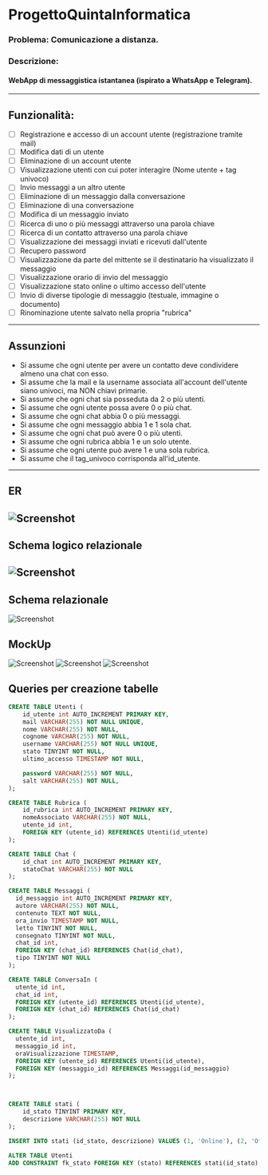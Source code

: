 # ProgettoQuintaInformatica

### Problema: Comunicazione a distanza.
### Descrizione:
#### WebApp di messaggistica istantanea (ispirato a WhatsApp e Telegram).
---
## Funzionalità:
- [ ] Registrazione e accesso di un account utente (registrazione tramite mail)
- [ ] Modifica dati di un utente
- [ ] Eliminazione di un account utente
- [ ] Visualizzazione utenti con cui poter interagire (Nome utente + tag univoco)
- [ ] Invio messaggi a un altro utente
- [ ] Eliminazione di un messaggio dalla conversazione
- [ ] Eliminazione di una conversazione
- [ ] Modifica di un messaggio inviato
- [ ] Ricerca di uno o più messaggi attraverso una parola chiave
- [ ] Ricerca di un contatto attraverso una parola chiave
- [ ] Visualizzazione dei messaggi inviati e ricevuti dall'utente
- [ ] Recupero password
- [ ] Visualizzazione da parte del mittente se il destinatario ha visualizzato il messaggio
- [ ] Visualizzazione orario di invio del messaggio
- [ ] Visualizzazione stato online o ultimo accesso dell'utente
- [ ] Invio di diverse tipologie di messaggio (testuale, immagine o documento)
- [ ] Rinominazione utente salvato nella propria "rubrica"
---
## Assunzioni
- Si assume che ogni utente per avere un contatto deve condividere almeno una chat con esso.
- Si assume che la mail e la username associata all'account dell'utente siano univoci, ma NON chiavi primarie.
- Si assume che ogni chat sia posseduta da 2 o più utenti.
- Si assume che ogni utente possa avere 0 o più chat.
- Si assume che ogni chat abbia 0 o più messaggi.
- Si assume che ogni messaggio abbia 1 e 1 sola chat.
- Si assume che ogni chat può avere 0 o più utenti.
- Si assume che ogni rubrica abbia 1 e un solo utente.
- Si assume che ogni utente può avere 1 e una sola rubrica.
- Si assume che il tag_univoco corrisponda all'id_utente.
---
## ER
![Screenshot](./Readme/ERChatApp.png)
---
## Schema logico relazionale
![Screenshot](./Readme/SchemaLogicoRelazionale.PNG)
---

## Schema relazionale
![Screenshot](./Readme/SchemaRelazionale.png)

## MockUp
![Screenshot](./Readme/Slide1.jpg)
![Screenshot](./Readme/Slide2.PNG)
![Screenshot](./Readme/Slide3.PNG)

## Queries per creazione tabelle
```sql
CREATE TABLE Utenti (
    id_utente int AUTO_INCREMENT PRIMARY KEY, 
    mail VARCHAR(255) NOT NULL UNIQUE,
    nome VARCHAR(255) NOT NULL,
    cognome VARCHAR(255) NOT NULL,
    username VARCHAR(255) NOT NULL UNIQUE,
    stato TINYINT NOT NULL,
    ultimo_accesso TIMESTAMP NOT NULL,

    password VARCHAR(255) NOT NULL,
    salt VARCHAR(255) NOT NULL,
);

CREATE TABLE Rubrica (
    id_rubrica int AUTO_INCREMENT PRIMARY KEY,
    nomeAssociato VARCHAR(255) NOT NULL,
    utente_id int,
    FOREIGN KEY (utente_id) REFERENCES Utenti(id_utente)
);

CREATE TABLE Chat (
	id_chat int AUTO_INCREMENT PRIMARY KEY,
	statoChat VARCHAR(255) NOT NULL
);

CREATE TABLE Messaggi (
  id_messaggio int AUTO_INCREMENT PRIMARY KEY,
  autore VARCHAR(255) NOT NULL,
  contenuto TEXT NOT NULL,
  ora_invio TIMESTAMP NOT NULL,
  letto TINYINT NOT NULL,
  consegnato TINYINT NOT NULL,
  chat_id int,
  FOREIGN KEY (chat_id) REFERENCES Chat(id_chat),
  tipo TINYINT NOT NULL
);

CREATE TABLE ConversaIn (
  utente_id int,
  chat_id int,
  FOREIGN KEY (utente_id) REFERENCES Utenti(id_utente),
  FOREIGN KEY (chat_id) REFERENCES Chat(id_chat)
);

CREATE TABLE VisualizzatoDa (
  utente_id int,
  messaggio_id int,
  oraVisualizzazione TIMESTAMP,
  FOREIGN KEY (utente_id) REFERENCES Utenti(id_utente),
  FOREIGN KEY (messaggio_id) REFERENCES Messaggi(id_messaggio)
);



CREATE TABLE stati (
    id_stato TINYINT PRIMARY KEY,
    descrizione VARCHAR(255) NOT NULL
);

INSERT INTO stati (id_stato, descrizione) VALUES (1, 'Online'), (2, 'Offline');

ALTER TABLE Utenti
ADD CONSTRAINT fk_stato FOREIGN KEY (stato) REFERENCES stati(id_stato);
```
